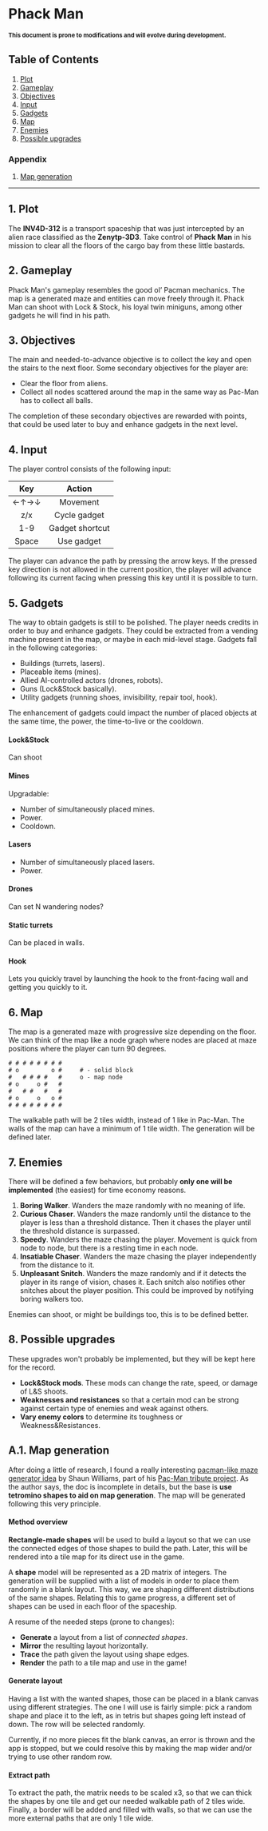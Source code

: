 # Phack Man

<small>**This document is prone to modifications and will evolve during development.**</small>

## Table of Contents

1. [Plot](#1-plot)
2. [Gameplay](#2-gameplay)
3. [Objectives](#3-objectives)
4. [Input](#4-input)
5. [Gadgets](#5-gadgets)
6. [Map](#6-map)
7. [Enemies](#7-enemies)
8. [Possible upgrades](#8-possible-upgrades)

### Appendix
1. [Map generation](#a1-map-generation)


---


## 1. Plot
The **INV4D-312** is a transport spaceship that was just intercepted by an alien race classified as the **Zenytp-3D3**. Take control of **Phack Man** in his mission to clear all the floors of the cargo bay from these little bastards.

## 2. Gameplay
Phack Man's gameplay resembles the good ol’ Pacman mechanics. The map is a generated maze and entities can move freely through it. Phack Man can shoot with Lock & Stock, his loyal twin miniguns, among other gadgets he will find in his path.

## 3. Objectives

The main and needed-to-advance objective is to collect the key and open the stairs to the next floor. Some secondary objectives for the player are:

* Clear the floor from aliens.
* Collect all nodes scattered around the map in the same way as Pac-Man has to collect all balls.

The completion of these secondary objectives are rewarded with points, that could be used later to buy and enhance gadgets in the next level.

## 4. Input
The player control consists of the following input:
<center>

| Key        | Action           |
|:----------:|:----------------:|
| ←↑→↓       | Movement         |
| z/x        | Cycle gadget     |
| 1-9        | Gadget shortcut  |
| Space      | Use gadget       |

</center>
The player can advance the path by pressing the arrow keys. If the pressed key direction is not allowed in the current position, the player will advance following its current facing when pressing this key until it is possible to turn.

## 5. Gadgets

The way to obtain gadgets is still to be polished. The player needs credits in order to buy and enhance gadgets. They could be extracted from a vending machine present in the map, or maybe in each mid-level stage. Gadgets fall in the following categories:

* Buildings (turrets, lasers).
* Placeable items (mines).
* Allied AI-controlled actors (drones, robots).
* Guns (Lock&Stock basically).
* Utility gadgets (running shoes, invisibility, repair tool, hook).

The enhancement of gadgets could impact the number of placed objects at the same time, the power, the time-to-live or the cooldown.

#### Lock&Stock

Can shoot

#### Mines

Upgradable:

* Number of simultaneously placed mines.
* Power.
* Cooldown.

#### Lasers

* Number of simultaneously placed lasers.
* Power.

#### Drones

Can set N wandering nodes?

#### Static turrets

Can be placed in walls.

#### Hook

Lets you quickly travel by launching the hook to the front-facing wall and getting you quickly to it.

## 6. Map
The map is a generated maze with progressive size depending on the floor. We can think of the map like a node graph where nodes are placed at maze positions where the player can turn 90 degrees.

```
# # # # # # # #
# o         o #     # - solid block
#   # # # #   #     o - map node
# o     o #   #
#   # #   #   #
# o     o   o #
# # # # # # # #
```

The walkable path will be 2 tiles width, instead of 1 like in Pac-Man. The walls of the map can have a minimum of 1 tile width. The generation will be defined later.

## 7. Enemies

There will be defined a few behaviors, but probably **only one will be implemented** (the easiest) for time economy reasons.

1. **Boring Walker**. Wanders the maze randomly with no meaning of life.  
2. **Curious Chaser**. Wanders the maze randomly until the distance to the player is less than a threshold distance. Then it chases the player until the threshold distance is surpassed.
3. **Speedy**. Wanders the maze chasing the player. Movement is quick from node to node, but there is a resting time in each node.
4. **Insatiable Chaser**. Wanders the maze chasing the player independently from the distance to it.
5. **Unpleasant Snitch**. Wanders the maze randomly and if it detects the player in its range of vision, chases it. Each snitch also notifies other snitches about the player position. This could be improved by notifying boring walkers too.

Enemies can shoot, or might be buildings too, this is to be defined better.

## 8. Possible upgrades

These upgrades won't probably be implemented, but they will be kept here for the record.

* **Lock&Stock mods**. These mods can change the rate, speed, or damage of L&S shoots.
* **Weaknesses and resistances** so that a certain mod can be strong against certain type of enemies and weak against others.
* **Vary enemy colors** to determine its toughness or Weakness&Resistances.

## A.1. Map generation

After doing a little of research, I found a really interesting [pacman-like maze generator idea](http://pacman.shaunew.com/play/mapgen/) by Shaun Williams, part of his [Pac-Man tribute project](http://pacman.shaunew.com/). As the author says, the doc is incomplete in details, but the base is **use tetromino shapes to aid on map generation**. The map will be generated following this very principle.

#### Method overview
**Rectangle-made shapes** will be used to build a layout so that we can use the connected edges of those shapes to build the path. Later, this will be rendered into a tile map for its direct use in the game.

A **shape** model will be represented as a 2D matrix of integers. The generation will be supplied with a list of models in order to place them randomly in a blank layout. This way, we are shaping different distributions of the same shapes. Relating this to game progress, a different set of shapes can be used in each floor of the spaceship.

A resume of the needed steps (prone to changes):

* **Generate** a layout from a list of *connected shapes*.
* **Mirror** the resulting layout horizontally.
* **Trace** the path given the layout using shape edges.
* **Render** the path to a tile map and use in the game!

#### Generate layout

Having a list with the wanted shapes, those can be placed in a blank canvas using different strategies. The one I will use is fairly simple: pick a random shape and place it to the left, as in tetris but shapes going left instead of down. The row will be selected randomly.

Currently, if no more pieces fit the blank canvas, an error is thrown and the app is stopped, but we could resolve this by making the map wider and/or trying to use other random row.

#### Extract path

To extract the path, the matrix needs to be scaled x3, so that we can thick the shapes by one tile and get our needed walkable path of 2 tiles wide. Finally, a border will be added and filled with walls, so that we can use the more external paths that are only 1 tile wide.
